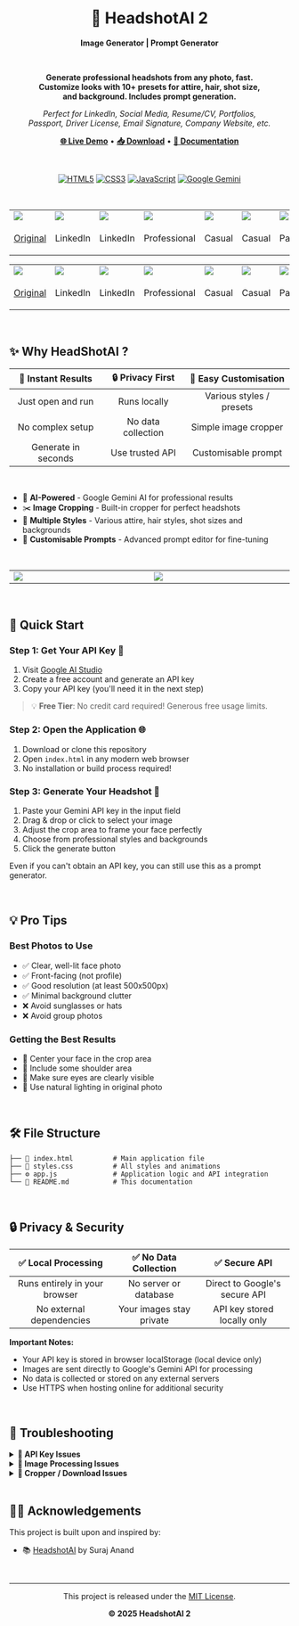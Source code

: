 <div align="center">

# 🎯 HeadshotAI 2
**Image Generator | Prompt Generator**

<br>

**Generate professional headshots from any photo, fast.<br>
Customize looks with 10+ presets for attire, hair, shot size,<br>
and background. Includes prompt generation.**

_Perfect for LinkedIn, Social Media, Resume/CV, Portfolios,<br>
Passport, Driver License, Email Signature, Company Website, etc._

**[🌐 Live Demo](https://denniemok.github.io/headshotai-2)** • **[📥 Download](https://github.com/denniemok/headshotai-2/archive/refs/heads/main.zip)** • **[📖 Documentation](#-quick-start)**

<br>

[![HTML5](https://img.shields.io/badge/HTML5-E34F26?style=flat&logo=html5&logoColor=white)](https://developer.mozilla.org/en-US/docs/Web/HTML)
[![CSS3](https://img.shields.io/badge/CSS3-1572B6?style=flat&logo=css3&logoColor=white)](https://developer.mozilla.org/en-US/docs/Web/CSS)
[![JavaScript](https://img.shields.io/badge/JavaScript-F7DF1E?style=flat&logo=javascript&logoColor=black)](https://developer.mozilla.org/en-US/docs/Web/JavaScript)
[![Google Gemini](https://img.shields.io/badge/Google%20Gemini-4285F4?style=flat&logo=google&logoColor=white)](https://ai.google.dev/)

<br>

<table>
<tr>
<td width=120px><img src="https://i.imgur.com/OqORmOp.png"></td>
<td width=120px><img src="https://i.imgur.com/RmdS2Ee.png"></td>
<td width=120px><img src="https://i.imgur.com/VN4PbTG.png"></td>
<td width=120px><img src="https://i.imgur.com/uXQF55t.png"></td>
<td width=120px><img src="https://i.imgur.com/Vts8USC.png"></td>
<td width=120px><img src="https://i.imgur.com/Z7Iq8Bk.png"></td>
<td width=120px><img src="https://i.imgur.com/RlSxTh8.png"></td>
</tr>
<tr align=center>
<td>
  
[Original](https://www.whatmore.ai/ai-fashion-models/photos/asian-model-male/)

</td>
<td>LinkedIn</td>
<td>LinkedIn</td>
<td>Professional</td>
<td>Casual</td>
<td>Casual</td>
<td>Passport</td>
</tr>
</table>

<table>
<tr>
<td width=120px><img src="https://i.imgur.com/RBXBMPu.png"></td>
<td width=120px><img src="https://i.imgur.com/7mfyXZi.png"></td>
<td width=120px><img src="https://i.imgur.com/fAqHWYu.png"></td>
<td width=120px><img src="https://i.imgur.com/bQNU5Aw.png"></td>
<td width=120px><img src="https://i.imgur.com/8SYaECt.png"></td>
<td width=120px><img src="https://i.imgur.com/XxTEGpo.png"></td>
<td width=120px><img src="https://i.imgur.com/RkTxQaF.png"></td>
</tr>
<tr align=center>
<td>
  
[Original](https://www.whatmore.ai/ai-fashion-models/photos/asian-model-female/)    

</td>
<td>LinkedIn</td>
<td>LinkedIn</td>
<td>Professional</td>
<td>Casual</td>
<td>Casual</td>
<td>Passport</td>
</tr>
</table>

</div>

<br>

## ✨ Why HeadShotAI ?

| 🚀 **Instant Results** | 🔒 **Privacy First** | 🎨 **Easy Customisation** |
|:---:|:---:|:---:|
| Just open and run | Runs locally | Various styles / presets |
| No complex setup | No data collection | Simple image cropper |
| Generate in seconds	| Use trusted API | Customisable prompt |

<br>

- 🤖 **AI-Powered** - Google Gemini AI for professional results
- ✂️ **Image Cropping** - Built-in cropper for perfect headshots
- 🎨 **Multiple Styles** - Various attire, hair styles, shot sizes and backgrounds
- 🔧 **Customisable Prompts** - Advanced prompt editor for fine-tuning

<br>

<div align="center">

<table>
  <tr>
    <td width=400px><img src="https://i.imgur.com/8KwGO43.png"></td>
    <td width=400px><img src="https://i.imgur.com/BkiDZfY.jpg"></td>
  </tr>
</table>

</div>

<br>

## 🚀 Quick Start

### Step 1: Get Your API Key 🔑
1. Visit [Google AI Studio](https://aistudio.google.com/apikey)
2. Create a free account and generate an API key
3. Copy your API key (you'll need it in the next step)

> 💡 **Free Tier**: No credit card required! Generous free usage limits.

### Step 2: Open the Application 🌐
1. Download or clone this repository
2. Open `index.html` in any modern web browser
3. No installation or build process required!

### Step 3: Generate Your Headshot 🎨
1. Paste your Gemini API key in the input field
2. Drag & drop or click to select your image
3. Adjust the crop area to frame your face perfectly
4. Choose from professional styles and backgrounds
5. Click the generate button

Even if you can't obtain an API key, you can still use this as a prompt generator.

<br>

## 💡 Pro Tips

### Best Photos to Use
- ✅ Clear, well-lit face photo
- ✅ Front-facing (not profile)
- ✅ Good resolution (at least 500x500px)
- ✅ Minimal background clutter
- ❌ Avoid sunglasses or hats
- ❌ Avoid group photos

### Getting the Best Results
- 🎯 Center your face in the crop area
- 🎯 Include some shoulder area
- 🎯 Make sure eyes are clearly visible
- 🎯 Use natural lighting in original photo

<br>

## 🛠️ File Structure

```
├── 📄 index.html          # Main application file
├── 🎨 styles.css          # All styles and animations
├── ⚙️ app.js              # Application logic and API integration
└── 📖 README.md           # This documentation
```

<br>

## 🔒 Privacy & Security

| ✅ **Local Processing** | ✅ **No Data Collection** | ✅ **Secure API** |
|:---:|:---:|:---:|
| Runs entirely in your browser | No server or database | Direct to Google's secure API |
| No external dependencies | Your images stay private | API key stored locally only |

**Important Notes:**
- Your API key is stored in browser localStorage (local device only)
- Images are sent directly to Google's Gemini API for processing
- No data is collected or stored on any external servers
- Use HTTPS when hosting online for additional security

<br>

## 🐛 Troubleshooting

<details>
<summary><strong>🔑 API Key Issues</strong></summary>
<br>

**Connection failed**
- ✅ Ensure your key is correct and active
- ✅ Wait a moment and try again (free tier has rate limits)
- ✅ Ensure you have access to Gemini API

</details>

<details>
<summary><strong>📸 Image Processing Issues</strong></summary>
<br>

**Failed to generate image**
- ✅ Verify your API key is valid
- ✅ Try a different photo or format
- ✅ Wait a moment and try again (rate limiting)

**Images taking too long**
- ✅ Generation takes 1-2 minutes (this is normal)
- ✅ Free tier might be slower during peak times
- ✅ Be patient - AI processing takes time

</details>

<details>
<summary><strong>💾 Cropper / Download Issues</strong></summary>
<br>
  
**Cropper not appearing**
- ✅ Enable JavaScript in your browser
- ✅ Try refreshing the page
- ✅ Use a modern browser (Chrome, Firefox, Safari, Edge)
- ✅ Check browser console (F12) for errors

**Download not working**
- ✅ Check browser download settings
- ✅ Disable popup blockers
- ✅ Ensure JSZip library loads properly

</details>

<br>

## 👨‍💻 Acknowledgements

This project is built upon and inspired by:

- 📚 [HeadshotAI](https://github.com/anandsuraj/ai-professional-headshot-generator) by Suraj Anand

<br>

<hr>

<div align="center">

This project is released under the [MIT License](LICENSE).

**© 2025 HeadshotAI 2**


</div>











